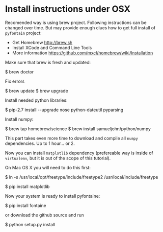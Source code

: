 # Install instructions under OSX

Recomended way is using brew project. Following instructions can be changed over time. But may provide enough clues how to get full install of `pyfontain` project:

- Get Homebrew http://brew.sh
- Install XCode and Command Line Tools 
- More information https://github.com/mxcl/homebrew/wiki/Installation

Make sure that brew is fresh and updated:

$ brew doctor

Fix errors

$ brew update
$ brew upgrade

Install needed python libraries:

$ pip-2.7 install --upgrade nose python-dateutil pyparsing

Install numpy:

$ brew tap homebrew/science
$ brew install samueljohn/python/numpy

This part takes even more time to download and compile all `numpy` dependencies. Up to 1 hour... or 2.

Now you can install `matplotlib` dependency (prefereable way is inside of `virtualenv`, but it is out of the scope of this tutorial). 

On Mac OS X you will need to do this first:

$ ln -s /usr/local/opt/freetype/include/freetype2 /usr/local/include/freetype

$ pip install matplotlib

Now your system is ready to install pyfontaine:

$ pip install fontaine

or download the github source and run

$ python setup.py install
